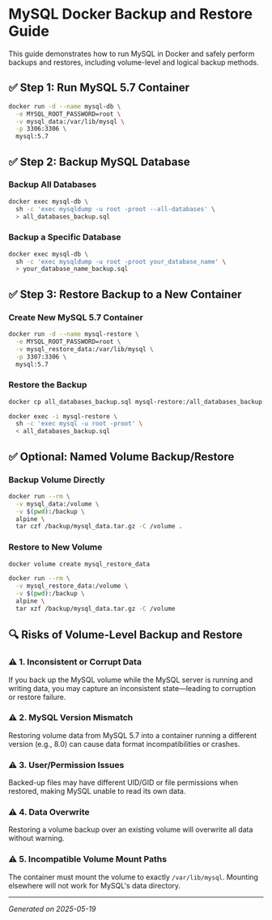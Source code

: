# MySQL Docker Backup and Restore Guide

This guide demonstrates how to run MySQL in Docker and safely perform backups and restores, including volume-level and logical backup methods.

## ✅ Step 1: Run MySQL 5.7 Container

```bash
docker run -d --name mysql-db \
  -e MYSQL_ROOT_PASSWORD=root \
  -v mysql_data:/var/lib/mysql \
  -p 3306:3306 \
  mysql:5.7
```

## ✅ Step 2: Backup MySQL Database

### Backup All Databases
```bash
docker exec mysql-db \
  sh -c 'exec mysqldump -u root -proot --all-databases' \
  > all_databases_backup.sql
```

### Backup a Specific Database
```bash
docker exec mysql-db \
  sh -c 'exec mysqldump -u root -proot your_database_name' \
  > your_database_name_backup.sql
```

## ✅ Step 3: Restore Backup to a New Container

### Create New MySQL 5.7 Container
```bash
docker run -d --name mysql-restore \
  -e MYSQL_ROOT_PASSWORD=root \
  -v mysql_restore_data:/var/lib/mysql \
  -p 3307:3306 \
  mysql:5.7
```

### Restore the Backup
```bash
docker cp all_databases_backup.sql mysql-restore:/all_databases_backup.sql

docker exec -i mysql-restore \
  sh -c 'exec mysql -u root -proot' \
  < all_databases_backup.sql
```

## ✅ Optional: Named Volume Backup/Restore

### Backup Volume Directly
```bash
docker run --rm \
  -v mysql_data:/volume \
  -v $(pwd):/backup \
  alpine \
  tar czf /backup/mysql_data.tar.gz -C /volume .
```

### Restore to New Volume
```bash
docker volume create mysql_restore_data

docker run --rm \
  -v mysql_restore_data:/volume \
  -v $(pwd):/backup \
  alpine \
  tar xzf /backup/mysql_data.tar.gz -C /volume
```

## 🔍 Risks of Volume-Level Backup and Restore

### ⚠️ 1. Inconsistent or Corrupt Data
If you back up the MySQL volume while the MySQL server is running and writing data, you may capture an inconsistent state—leading to corruption or restore failure.

### ⚠️ 2. MySQL Version Mismatch
Restoring volume data from MySQL 5.7 into a container running a different version (e.g., 8.0) can cause data format incompatibilities or crashes.

### ⚠️ 3. User/Permission Issues
Backed-up files may have different UID/GID or file permissions when restored, making MySQL unable to read its own data.

### ⚠️ 4. Data Overwrite
Restoring a volume backup over an existing volume will overwrite all data without warning.

### ⚠️ 5. Incompatible Volume Mount Paths
The container must mount the volume to exactly `/var/lib/mysql`. Mounting elsewhere will not work for MySQL's data directory.

---

*Generated on 2025-05-19*

